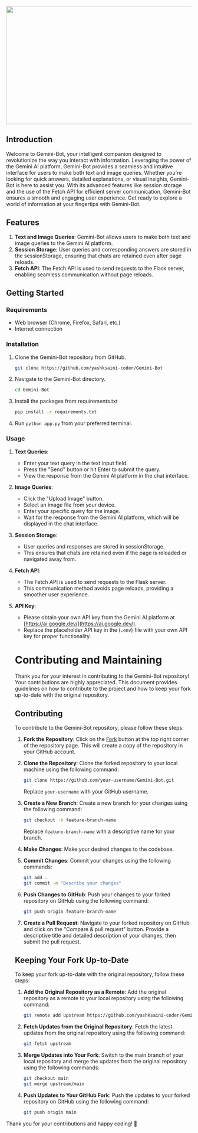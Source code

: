 <div align="center">
   <img height="320" width="640" src="https://socialify.git.ci/yashksaini-coder/Gemini-Bot/image?forks=1&issues=1&name=1&pattern=Brick%20Wall&pulls=1&stargazers=1&theme=Auto">
</div>

## Introduction

Welcome to Gemini-Bot, your intelligent companion designed to revolutionize the way you interact with information. Leveraging the power of the Gemini AI platform, Gemini-Bot provides a seamless and intuitive interface for users to make both text and image queries. Whether you're looking for quick answers, detailed explanations, or visual insights, Gemini-Bot is here to assist you. With its advanced features like session storage and the use of the Fetch API for efficient server communication, Gemini-Bot ensures a smooth and engaging user experience. Get ready to explore a world of information at your fingertips with Gemini-Bot.



## Features

1. **Text and Image Queries**: Gemini-Bot allows users to make both text and image queries to the Gemini AI platform.
2. **Session Storage**: User queries and corresponding answers are stored in the sessionStorage, ensuring that chats are retained even after page reloads.
3. **Fetch API**: The Fetch API is used to send requests to the Flask server, enabling seamless communication without page reloads.

## Getting Started

### Requirements

- Web browser (Chrome, Firefox, Safari, etc.)
- Internet connection

### Installation

1. Clone the Gemini-Bot repository from GitHub.
   ```bash
   git clone https://github.com/yashksaini-coder/Gemini-Bot
   ```
2. Navigate to the Gemini-Bot directory.
   ```bash
   cd Gemini-Bot
   ```
3. Install the packages from requirements.txt
   ```bash
   pip install -r requirements.txt
   ```
4. Run `python app.py` from your preferred terminal.

### Usage

1. **Text Queries**:
   - Enter your text query in the text input field.
   - Press the "Send" button or hit Enter to submit the query.
   - View the response from the Gemini AI platform in the chat interface.

2. **Image Queries**:
   - Click the "Upload Image" button.
   - Select an image file from your device.
   - Enter your specific query for the image.
   - Wait for the response from the Gemini AI platform, which will be displayed in the chat interface.

3. **Session Storage**:
   - User queries and responses are stored in sessionStorage.
   - This ensures that chats are retained even if the page is reloaded or navigated away from.

4. **Fetch API**:
   - The Fetch API is used to send requests to the Flask server.
   - This communication method avoids page reloads, providing a smoother user experience.

3. **API Key**:
   - Please obtain your own API key from the Gemini AI platform at [https://ai.google.dev/](https://ai.google.dev/).
   - Replace the placeholder API key in the (`.env`) file with your own API key for proper functionality.
   # Contributing and Maintaining

   Thank you for your interest in contributing to the Gemini-Bot repository! Your contributions are highly appreciated. This document provides guidelines on how to contribute to the project and how to keep your fork up-to-date with the original repository.

   ## Contributing

   To contribute to the Gemini-Bot repository, please follow these steps:

   1. **Fork the Repository**: Click on the [Fork](https://github.com/yashksaini-coder/Gemini-Bot/fork) button at the top right corner of the repository page. This will create a copy of the repository in your GitHub account.

   2. **Clone the Repository**: Clone the forked repository to your local machine using the following command:
      ```bash
      git clone https://github.com/your-username/Gemini-Bot.git
      ```
      Replace `your-username` with your GitHub username.

   3. **Create a New Branch**: Create a new branch for your changes using the following command:
      ```bash
      git checkout -b feature-branch-name
      ```
      Replace `feature-branch-name` with a descriptive name for your branch.

   4. **Make Changes**: Make your desired changes to the codebase.

   5. **Commit Changes**: Commit your changes using the following commands:
      ```bash
      git add .
      git commit -m "Describe your changes"
      ```

   6. **Push Changes to GitHub**: Push your changes to your forked repository on GitHub using the following command:
      ```bash
      git push origin feature-branch-name
      ```

   7. **Create a Pull Request**: Navigate to your forked repository on GitHub and click on the "Compare & pull request" button. Provide a descriptive title and detailed description of your changes, then submit the pull request.

   ## Keeping Your Fork Up-to-Date

   To keep your fork up-to-date with the original repository, follow these steps:

   1. **Add the Original Repository as a Remote**: Add the original repository as a remote to your local repository using the following command:
      ```bash
      git remote add upstream https://github.com/yashksaini-coder/Gemini-Bot
      ```

   2. **Fetch Updates from the Original Repository**: Fetch the latest updates from the original repository using the following command:
      ```bash
      git fetch upstream
      ```

   3. **Merge Updates into Your Fork**: Switch to the main branch of your local repository and merge the updates from the original repository using the following commands:
      ```bash
      git checkout main
      git merge upstream/main
      ```

   4. **Push Updates to Your GitHub Fork**: Push the updates to your forked repository on GitHub using the following command:
      ```bash
      git push origin main
      ```
Thank you for your contributions and happy coding! 🚀
